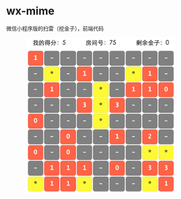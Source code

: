 # wx-mime
微信小程序版的扫雷（挖金子），前端代码
<p style="margin:auto; text-align:center"><img src="res/demo.jpg" width="400px"/></p>
